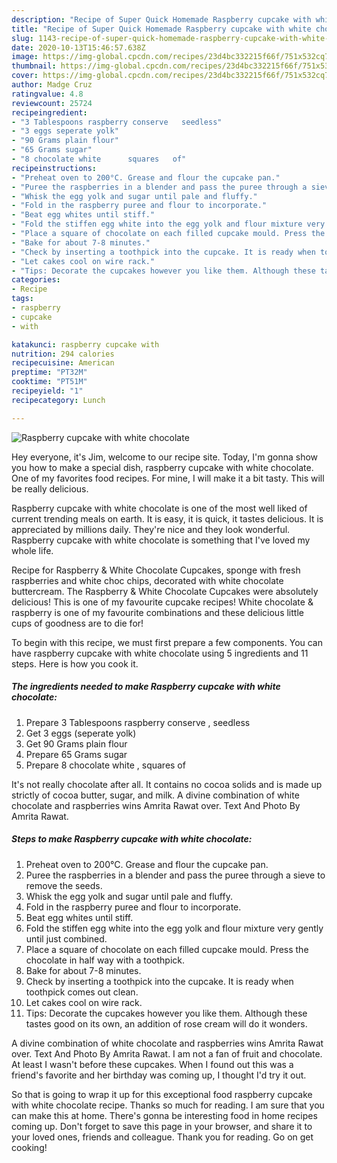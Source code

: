 ```yaml
---
description: "Recipe of Super Quick Homemade Raspberry cupcake with white chocolate"
title: "Recipe of Super Quick Homemade Raspberry cupcake with white chocolate"
slug: 1143-recipe-of-super-quick-homemade-raspberry-cupcake-with-white-chocolate
date: 2020-10-13T15:46:57.638Z
image: https://img-global.cpcdn.com/recipes/23d4bc332215f66f/751x532cq70/raspberry-cupcake-with-white-chocolate-recipe-main-photo.jpg
thumbnail: https://img-global.cpcdn.com/recipes/23d4bc332215f66f/751x532cq70/raspberry-cupcake-with-white-chocolate-recipe-main-photo.jpg
cover: https://img-global.cpcdn.com/recipes/23d4bc332215f66f/751x532cq70/raspberry-cupcake-with-white-chocolate-recipe-main-photo.jpg
author: Madge Cruz
ratingvalue: 4.8
reviewcount: 25724
recipeingredient:
- "3 Tablespoons raspberry conserve   seedless"
- "3 eggs seperate yolk"
- "90 Grams plain flour"
- "65 Grams sugar"
- "8 chocolate white      squares   of"
recipeinstructions:
- "Preheat oven to 200°C. Grease and flour the cupcake pan."
- "Puree the raspberries in a blender and pass the puree through a sieve to remove the seeds."
- "Whisk the egg yolk and sugar until pale and fluffy."
- "Fold in the raspberry puree and flour to incorporate."
- "Beat egg whites until stiff."
- "Fold the stiffen egg white into the egg yolk and flour mixture very gently until just combined."
- "Place a square of chocolate on each filled cupcake mould. Press the chocolate in half way with a toothpick."
- "Bake for about 7-8 minutes."
- "Check by inserting a toothpick into the cupcake. It is ready when toothpick comes out clean."
- "Let cakes cool on wire rack."
- "Tips: Decorate the cupcakes however you like them. Although these tastes good on its own, an addition of rose cream will do it wonders."
categories:
- Recipe
tags:
- raspberry
- cupcake
- with

katakunci: raspberry cupcake with 
nutrition: 294 calories
recipecuisine: American
preptime: "PT32M"
cooktime: "PT51M"
recipeyield: "1"
recipecategory: Lunch

---
```



![Raspberry cupcake with white chocolate](https://img-global.cpcdn.com/recipes/23d4bc332215f66f/751x532cq70/raspberry-cupcake-with-white-chocolate-recipe-main-photo.jpg)

Hey everyone, it's Jim, welcome to our recipe site. Today, I'm gonna show you how to make a special dish, raspberry cupcake with white chocolate. One of my favorites food recipes. For mine, I will make it a bit tasty. This will be really delicious.

Raspberry cupcake with white chocolate is one of the most well liked of current trending meals on earth. It is easy, it is quick, it tastes delicious. It is appreciated by millions daily. They're nice and they look wonderful. Raspberry cupcake with white chocolate is something that I've loved my whole life.

Recipe for Raspberry &amp; White Chocolate Cupcakes, sponge with fresh raspberries and white choc chips, decorated with white chocolate buttercream. The Raspberry &amp; White Chocolate Cupcakes were absolutely delicious! This is one of my favourite cupcake recipes! White chocolate &amp; raspberry is one of my favourite combinations and these delicious little cups of goodness are to die for!


To begin with this recipe, we must first prepare a few components. You can have raspberry cupcake with white chocolate using 5 ingredients and 11 steps. Here is how you cook it.

<!--inarticleads1-->

##### The ingredients needed to make Raspberry cupcake with white chocolate:

1. Prepare 3 Tablespoons raspberry conserve ,  seedless
1. Get 3 eggs (seperate yolk)
1. Get 90 Grams plain flour
1. Prepare 65 Grams sugar
1. Prepare 8 chocolate white    ,  squares   of


It&#39;s not really chocolate after all. It contains no cocoa solids and is made up strictly of cocoa butter, sugar, and milk. A divine combination of white chocolate and raspberries wins Amrita Rawat over. Text And Photo By Amrita Rawat. 

<!--inarticleads2-->

##### Steps to make Raspberry cupcake with white chocolate:

1. Preheat oven to 200°C. Grease and flour the cupcake pan.
1. Puree the raspberries in a blender and pass the puree through a sieve to remove the seeds.
1. Whisk the egg yolk and sugar until pale and fluffy.
1. Fold in the raspberry puree and flour to incorporate.
1. Beat egg whites until stiff.
1. Fold the stiffen egg white into the egg yolk and flour mixture very gently until just combined.
1. Place a square of chocolate on each filled cupcake mould. Press the chocolate in half way with a toothpick.
1. Bake for about 7-8 minutes.
1. Check by inserting a toothpick into the cupcake. It is ready when toothpick comes out clean.
1. Let cakes cool on wire rack.
1. Tips: Decorate the cupcakes however you like them. Although these tastes good on its own, an addition of rose cream will do it wonders.


A divine combination of white chocolate and raspberries wins Amrita Rawat over. Text And Photo By Amrita Rawat. I am not a fan of fruit and chocolate. At least I wasn&#39;t before these cupcakes. When I found out this was a friend&#39;s favorite and her birthday was coming up, I thought I&#39;d try it out. 

So that is going to wrap it up for this exceptional food raspberry cupcake with white chocolate recipe. Thanks so much for reading. I am sure that you can make this at home. There's gonna be interesting food in home recipes coming up. Don't forget to save this page in your browser, and share it to your loved ones, friends and colleague. Thank you for reading. Go on get cooking!
